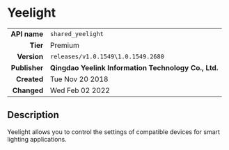 # Yeelight
| | |
|-:|-|
|**API name**|`shared_yeelight`|
|**Tier**|Premium|
|**Version**|`releases/v1.0.1549\1.0.1549.2680`|
|**Publisher**|**Qingdao Yeelink Information Technology Co., Ltd.**|
|**Created**|Tue Nov 20 2018|
|**Changed**|Wed Feb 02 2022|

## Description
Yeelight allows you to control the settings of compatible devices for smart lighting applications.
